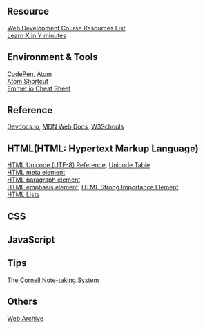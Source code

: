 ## Resource
[Web Development Course Resources List](https://www.appbrewery.co/p/web-development-course-resources/)\
[Learn X in Y minutes](https://learnxinyminutes.com/)

## Environment & Tools
[CodePen](https://codepen.io/), [Atom](https://atom.io/)\
[Atom Shortcut](https://atom.io/packages/atom-shortcuts)\
[Emmet.io Cheat Sheet](https://docs.emmet.io/cheat-sheet/)

## Reference
[Devdocs.io](https://devdocs.io/html/), [MDN Web Docs](https://developer.mozilla.org/en-US/docs/Web/HTML), [W3Schools](https://www.w3schools.com/html/default.asp)

## HTML(HTML: Hypertext Markup Language)
[HTML Unicode (UTF-8) Reference](https://www.w3schools.com/charsets/ref_html_utf8.asp), [Unicode Table](https://unicode-table.com/en/)\
[HTML meta element](https://developer.mozilla.org/en-US/docs/Web/HTML/Element/meta)\
[HTML paragraph element](https://developer.mozilla.org/en-US/docs/Web/HTML/Element/p)\
[HTML emphasis element](https://developer.mozilla.org/en-US/docs/Web/HTML/Element/em), [HTML Strong Importance Element](https://developer.mozilla.org/en-US/docs/Web/HTML/Element/strong)\
[HTML Lists](https://www.w3schools.com/html/html_lists.asp)

## CSS

## JavaScript

## Tips
[The Cornell Note-taking System](http://lsc.cornell.edu/study-skills/cornell-note-taking-system/)

## Others
[Web Archive](http://web.archive.org/)

